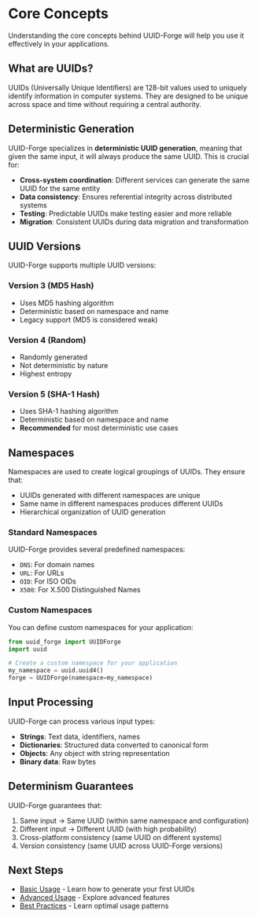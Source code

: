 # Core Concepts

Understanding the core concepts behind UUID-Forge will help you use it effectively in your applications.

## What are UUIDs?

UUIDs (Universally Unique Identifiers) are 128-bit values used to uniquely identify information in computer systems. They are designed to be unique across space and time without requiring a central authority.

## Deterministic Generation

UUID-Forge specializes in **deterministic UUID generation**, meaning that given the same input, it will always produce the same UUID. This is crucial for:

- **Cross-system coordination**: Different services can generate the same UUID for the same entity
- **Data consistency**: Ensures referential integrity across distributed systems
- **Testing**: Predictable UUIDs make testing easier and more reliable
- **Migration**: Consistent UUIDs during data migration and transformation

## UUID Versions

UUID-Forge supports multiple UUID versions:

### Version 3 (MD5 Hash)

- Uses MD5 hashing algorithm
- Deterministic based on namespace and name
- Legacy support (MD5 is considered weak)

### Version 4 (Random)

- Randomly generated
- Not deterministic by nature
- Highest entropy

### Version 5 (SHA-1 Hash)

- Uses SHA-1 hashing algorithm
- Deterministic based on namespace and name
- **Recommended** for most deterministic use cases

## Namespaces

Namespaces are used to create logical groupings of UUIDs. They ensure that:

- UUIDs generated with different namespaces are unique
- Same name in different namespaces produces different UUIDs
- Hierarchical organization of UUID generation

### Standard Namespaces

UUID-Forge provides several predefined namespaces:

- `DNS`: For domain names
- `URL`: For URLs
- `OID`: For ISO OIDs
- `X500`: For X.500 Distinguished Names

### Custom Namespaces

You can define custom namespaces for your application:

```python
from uuid_forge import UUIDForge
import uuid

# Create a custom namespace for your application
my_namespace = uuid.uuid4()
forge = UUIDForge(namespace=my_namespace)
```

## Input Processing

UUID-Forge can process various input types:

- **Strings**: Text data, identifiers, names
- **Dictionaries**: Structured data converted to canonical form
- **Objects**: Any object with string representation
- **Binary data**: Raw bytes

## Determinism Guarantees

UUID-Forge guarantees that:

1. Same input → Same UUID (within same namespace and configuration)
2. Different input → Different UUID (with high probability)
3. Cross-platform consistency (same UUID on different systems)
4. Version consistency (same UUID across UUID-Forge versions)

## Next Steps

- [Basic Usage](basic-usage.md) - Learn how to generate your first UUIDs
- [Advanced Usage](advanced-usage.md) - Explore advanced features
- [Best Practices](best-practices.md) - Learn optimal usage patterns
